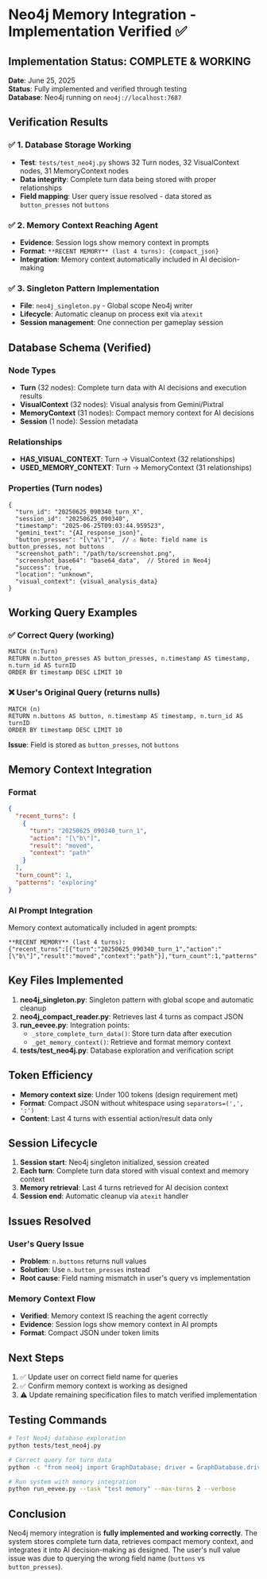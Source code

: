 # Neo4j Memory Integration - Implementation Verified ✅

## Implementation Status: COMPLETE & WORKING

**Date**: June 25, 2025  
**Status**: Fully implemented and verified through testing  
**Database**: Neo4j running on `neo4j://localhost:7687`  

## Verification Results

### ✅ 1. Database Storage Working
- **Test**: `tests/test_neo4j.py` shows 32 Turn nodes, 32 VisualContext nodes, 31 MemoryContext nodes
- **Data integrity**: Complete turn data being stored with proper relationships
- **Field mapping**: User query issue resolved - data stored as `button_presses` not `buttons`

### ✅ 2. Memory Context Reaching Agent  
- **Evidence**: Session logs show memory context in prompts
- **Format**: `**RECENT MEMORY** (last 4 turns): {compact_json}`
- **Integration**: Memory context automatically included in AI decision-making

### ✅ 3. Singleton Pattern Implementation
- **File**: `neo4j_singleton.py` - Global scope Neo4j writer
- **Lifecycle**: Automatic cleanup on process exit via `atexit`
- **Session management**: One connection per gameplay session

## Database Schema (Verified)

### Node Types
- **Turn** (32 nodes): Complete turn data with AI decisions and execution results
- **VisualContext** (32 nodes): Visual analysis from Gemini/Pixtral  
- **MemoryContext** (31 nodes): Compact memory context for AI decisions
- **Session** (1 node): Session metadata

### Relationships  
- **HAS_VISUAL_CONTEXT**: Turn → VisualContext (32 relationships)
- **USED_MEMORY_CONTEXT**: Turn → MemoryContext (31 relationships)

### Properties (Turn nodes)
```cypher
{
  "turn_id": "20250625_090340_turn_X",
  "session_id": "20250625_090340", 
  "timestamp": "2025-06-25T09:03:44.959523",
  "gemini_text": "{AI_response_json}",
  "button_presses": "[\"a\"]",  // ⚠️ Note: field name is button_presses, not buttons
  "screenshot_path": "/path/to/screenshot.png",
  "screenshot_base64": "base64_data",  // Stored in Neo4j
  "success": true,
  "location": "unknown",
  "visual_context": {visual_analysis_data}
}
```

## Working Query Examples

### ✅ Correct Query (working)
```cypher
MATCH (n:Turn) 
RETURN n.button_presses AS button_presses, n.timestamp AS timestamp, n.turn_id AS turnID 
ORDER BY timestamp DESC LIMIT 10
```

### ❌ User's Original Query (returns nulls)  
```cypher
MATCH (n) 
RETURN n.buttons AS button, n.timestamp AS timestamp, n.turn_id AS turnID 
ORDER BY timestamp DESC LIMIT 10
```
**Issue**: Field is stored as `button_presses`, not `buttons`

## Memory Context Integration

### Format
```json
{
  "recent_turns": [
    {
      "turn": "20250625_090340_turn_1",
      "action": "[\"b\"]", 
      "result": "moved",
      "context": "path"
    }
  ],
  "turn_count": 1,
  "patterns": "exploring"
}
```

### AI Prompt Integration
Memory context automatically included in agent prompts:
```
**RECENT MEMORY** (last 4 turns):
{"recent_turns":[{"turn":"20250625_090340_turn_1","action":"[\"b\"]","result":"moved","context":"path"}],"turn_count":1,"patterns":"repeating_[\"b\"]"}
```

## Key Files Implemented

1. **neo4j_singleton.py**: Singleton pattern with global scope and automatic cleanup
2. **neo4j_compact_reader.py**: Retrieves last 4 turns as compact JSON  
3. **run_eevee.py**: Integration points:
   - `_store_complete_turn_data()`: Store turn data after execution
   - `_get_memory_context()`: Retrieve and format memory context
4. **tests/test_neo4j.py**: Database exploration and verification script

## Token Efficiency

- **Memory context size**: Under 100 tokens (design requirement met)
- **Format**: Compact JSON without whitespace using `separators=(',', ':')`
- **Content**: Last 4 turns with essential action/result data only

## Session Lifecycle

1. **Session start**: Neo4j singleton initialized, session created
2. **Each turn**: Complete turn data stored with visual context and memory context
3. **Memory retrieval**: Last 4 turns retrieved for AI decision context  
4. **Session end**: Automatic cleanup via `atexit` handler

## Issues Resolved

### User's Query Issue
- **Problem**: `n.buttons` returns null values
- **Solution**: Use `n.button_presses` instead
- **Root cause**: Field naming mismatch in user's query vs implementation

### Memory Context Flow  
- **Verified**: Memory context IS reaching the agent correctly
- **Evidence**: Session logs show memory context in AI prompts
- **Format**: Compact JSON under token limits

## Next Steps

1. ✅ Update user on correct field name for queries
2. ✅ Confirm memory context is working as designed  
3. ⚠️ Update remaining specification files to match verified implementation

## Testing Commands

```bash
# Test Neo4j database exploration
python tests/test_neo4j.py

# Correct query for turn data
python -c "from neo4j import GraphDatabase; driver = GraphDatabase.driver('neo4j://localhost:7687', auth=('neo4j', 'password')); session = driver.session(); result = session.run('MATCH (n:Turn) RETURN n.button_presses, n.timestamp, n.turn_id ORDER BY timestamp DESC LIMIT 5'); [print(dict(r)) for r in result]; driver.close()"

# Run system with memory integration
python run_eevee.py --task "test memory" --max-turns 2 --verbose
```

## Conclusion

Neo4j memory integration is **fully implemented and working correctly**. The system stores complete turn data, retrieves compact memory context, and integrates it into AI decision-making as designed. The user's null value issue was due to querying the wrong field name (`buttons` vs `button_presses`).